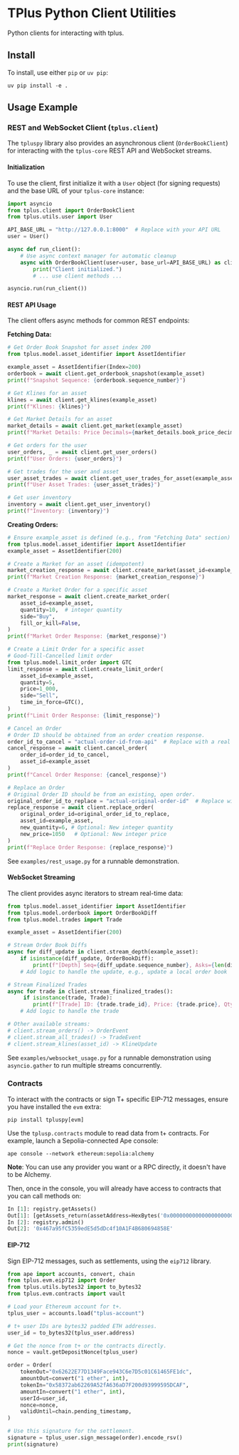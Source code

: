 # TPlus Python Client Utilities

Python clients for interacting with tplus.

## Install

To install, use either `pip` or `uv pip`:

```shell
uv pip install -e .
```

## Usage Example

### REST and WebSocket Client (`tplus.client`)

The `tpluspy` library also provides an asynchronous client (`OrderBookClient`) for interacting with the `tplus-core` REST API and WebSocket streams.

#### Initialization

To use the client, first initialize it with a `User` object (for signing requests) and the base URL of your `tplus-core` instance:

```python
import asyncio
from tplus.client import OrderBookClient
from tplus.utils.user import User

API_BASE_URL = "http://127.0.0.1:8000"  # Replace with your API URL
user = User()

async def run_client():
    # Use async context manager for automatic cleanup
    async with OrderBookClient(user=user, base_url=API_BASE_URL) as client:
        print("Client initialized.")
        # ... use client methods ...

asyncio.run(run_client())
```

#### REST API Usage

The client offers async methods for common REST endpoints:

**Fetching Data:**

```python
# Get Order Book Snapshot for asset index 200
from tplus.model.asset_identifier import AssetIdentifier

example_asset = AssetIdentifier(Index=200)
orderbook = await client.get_orderbook_snapshot(example_asset)
print(f"Snapshot Sequence: {orderbook.sequence_number}")

# Get Klines for an asset
klines = await client.get_klines(example_asset)
print(f"Klines: {klines}")

# Get Market Details for an asset
market_details = await client.get_market(example_asset)
print(f"Market Details: Price Decimals={market_details.book_price_decimals}, Quantity Decimals={market_details.book_quantity_decimals}")

# Get orders for the user
user_orders, _ = await client.get_user_orders()
print(f"User Orders: {user_orders}")

# Get trades for the user and asset
user_asset_trades = await client.get_user_trades_for_asset(example_asset)
print(f"User Asset Trades: {user_asset_trades}")

# Get user inventory
inventory = await client.get_user_inventory()
print(f"Inventory: {inventory}")
```

**Creating Orders:**

```python
# Ensure example_asset is defined (e.g., from "Fetching Data" section)
from tplus.model.asset_identifier import AssetIdentifier
example_asset = AssetIdentifier(200)

# Create a Market for an asset (idempotent)
market_creation_response = await client.create_market(asset_id=example_asset)
print(f"Market Creation Response: {market_creation_response}")

# Create a Market Order for a specific asset
market_response = await client.create_market_order(
    asset_id=example_asset,
    quantity=10,  # integer quantity
    side="Buy",
    fill_or_kill=False,
)
print(f"Market Order Response: {market_response}")

# Create a Limit Order for a specific asset
# Good-Till-Cancelled limit order
from tplus.model.limit_order import GTC
limit_response = await client.create_limit_order(
    asset_id=example_asset,
    quantity=5,
    price=1_000,
    side="Sell",
    time_in_force=GTC(),
)
print(f"Limit Order Response: {limit_response}")

# Cancel an Order
# Order ID should be obtained from an order creation response.
order_id_to_cancel = "actual-order-id-from-api"  # Replace with a real order ID
cancel_response = await client.cancel_order(
    order_id=order_id_to_cancel,
    asset_id=example_asset
)
print(f"Cancel Order Response: {cancel_response}")

# Replace an Order
# Original Order ID should be from an existing, open order.
original_order_id_to_replace = "actual-original-order-id"  # Replace with a real order ID
replace_response = await client.replace_order(
    original_order_id=original_order_id_to_replace,
    asset_id=example_asset,
    new_quantity=6, # Optional: New integer quantity
    new_price=1050   # Optional: New integer price
)
print(f"Replace Order Response: {replace_response}")
```

See `examples/rest_usage.py` for a runnable demonstration.

#### WebSocket Streaming

The client provides async iterators to stream real-time data:

```python
from tplus.model.asset_identifier import AssetIdentifier
from tplus.model.orderbook import OrderBookDiff
from tplus.model.trades import Trade

example_asset = AssetIdentifier(200)

# Stream Order Book Diffs
async for diff_update in client.stream_depth(example_asset):
    if isinstance(diff_update, OrderBookDiff):
        print(f"[Depth] Seq={diff_update.sequence_number}, Asks={len(diff_update.asks)}, Bids={len(diff_update.bids)}")
    # Add logic to handle the update, e.g., update a local order book

# Stream Finalized Trades
async for trade in client.stream_finalized_trades():
     if isinstance(trade, Trade):
        print(f"[Trade] ID: {trade.trade_id}, Price: {trade.price}, Qty: {trade.quantity}")
    # Add logic to handle the trade

# Other available streams:
# client.stream_orders() -> OrderEvent
# client.stream_all_trades() -> TradeEvent
# client.stream_klines(asset_id) -> KlineUpdate
```

See `examples/websocket_usage.py` for a runnable demonstration using `asyncio.gather` to run multiple streams concurrently.

### Contracts

To interact with the contracts or sign T+ specific EIP-712 messages, ensure you have installed the `evm` extra:

```shell
pip install tpluspy[evm]
```

Use the `tplusp.contracts` module to read data from t+ contracts.
For example, launch a Sepolia-connected Ape console:

```shell
ape console --network ethereum:sepolia:alchemy
```

**Note**: You can use any provider you want or a RPC directly, it doesn't have to be Alchemy.

Then, once in the console, you will already have access to contracts that you can call methods on:

```python
In [1]: registry.getAssets()
Out[1]: [getAssets_return(assetAddress=HexBytes('0x000000000000000000000000f08a50178dfcde18524640ea6618a1f965821715'), chainId=11155111, maxDeposits=100)]
In [2]: registry.admin()
Out[2]: '0x467a95fC5359edE5d5dDc4f10A1F4B680694858E'
```

#### EIP-712

Sign EIP-712 messages, such as settlements, using the `eip712` library.

```python
from ape import accounts, convert, chain
from tplus.evm.eip712 import Order
from tplus.utils.bytes32 import to_bytes32
from tplus.evm.contracts import vault

# Load your Ethereum account for t+.
tplus_user = accounts.load("tplus-account")

# t+ user IDs are bytes32 padded ETH addresses.
user_id = to_bytes32(tplus_user.address)

# Get the nonce from t+ or the contracts directly.
nonce = vault.getDepositNonce(tplus_user)

order = Order(
    tokenOut="0x62622E77D1349Face943C6e7D5c01C61465FE1dc",
    amountOut=convert("1 ether", int),
    tokenIn="0x58372ab62269A52fA636aD7F200d93999595DCAF",
    amountIn=convert("1 ether", int),
    userId=user_id,
    nonce=nonce,
    validUntil=chain.pending_timestamp,
)

# Use this signature for the settlement.
signature = tplus_user.sign_message(order).encode_rsv()
print(signature)
```
